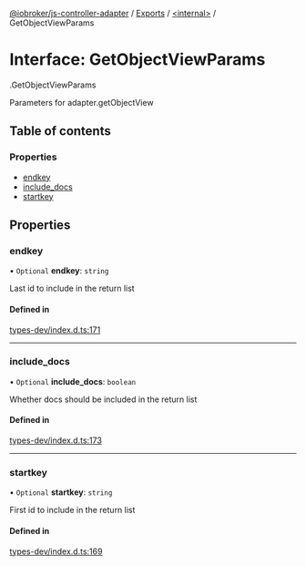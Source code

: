[@iobroker/js-controller-adapter](../README.md) / [Exports](../modules.md) / [<internal\>](../modules/internal_.md) / GetObjectViewParams

# Interface: GetObjectViewParams

[<internal>](../modules/internal_.md).GetObjectViewParams

Parameters for adapter.getObjectView

## Table of contents

### Properties

- [endkey](internal_.GetObjectViewParams.md#endkey)
- [include\_docs](internal_.GetObjectViewParams.md#include_docs)
- [startkey](internal_.GetObjectViewParams.md#startkey)

## Properties

### endkey

• `Optional` **endkey**: `string`

Last id to include in the return list

#### Defined in

[types-dev/index.d.ts:171](https://github.com/ioBroker/ioBroker.js-controller/blob/ba81a916/packages/types-dev/index.d.ts#L171)

___

### include\_docs

• `Optional` **include\_docs**: `boolean`

Whether docs should be included in the return list

#### Defined in

[types-dev/index.d.ts:173](https://github.com/ioBroker/ioBroker.js-controller/blob/ba81a916/packages/types-dev/index.d.ts#L173)

___

### startkey

• `Optional` **startkey**: `string`

First id to include in the return list

#### Defined in

[types-dev/index.d.ts:169](https://github.com/ioBroker/ioBroker.js-controller/blob/ba81a916/packages/types-dev/index.d.ts#L169)
